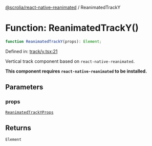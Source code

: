 [@scrolia/react-native-reanimated](../README.md) / ReanimatedTrackY

# Function: ReanimatedTrackY()

```ts
function ReanimatedTrackY(props): Element;
```

Defined in: [track/y.tsx:21](https://github.com/scrolia/react-native/blob/18a2549a1dd6520258081448edde7edcb687a096/packages/react-native-reanimated/src/track/y.tsx#L21)

Vertical track component based on `react-native-reanimated`.

**This component requires `react-native-reanimated` to be installed.**

## Parameters

### props

[`ReanimatedTrackYProps`](../type-aliases/ReanimatedTrackYProps.md)

## Returns

`Element`
